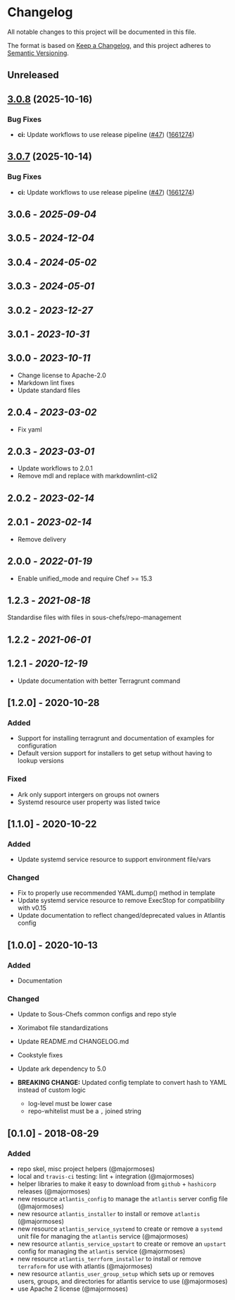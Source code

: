 # Changelog

All notable changes to this project will be documented in this file.

The format is based on [Keep a Changelog](https://keepachangelog.com/en/1.0.0/),
and this project adheres to [Semantic Versioning](https://semver.org/spec/v2.0.0.html).

## Unreleased

## [3.0.8](https://github.com/sous-chefs/atlantis/compare/v3.0.7...v3.0.8) (2025-10-16)


### Bug Fixes

* **ci:** Update workflows to use release pipeline ([#47](https://github.com/sous-chefs/atlantis/issues/47)) ([1661274](https://github.com/sous-chefs/atlantis/commit/1661274ad07de89c9e4a2de5c6e91fcf4bbdda30))

## [3.0.7](https://github.com/sous-chefs/atlantis/compare/3.0.6...v3.0.7) (2025-10-14)


### Bug Fixes

* **ci:** Update workflows to use release pipeline ([#47](https://github.com/sous-chefs/atlantis/issues/47)) ([1661274](https://github.com/sous-chefs/atlantis/commit/1661274ad07de89c9e4a2de5c6e91fcf4bbdda30))

## 3.0.6 - *2025-09-04*

## 3.0.5 - *2024-12-04*

## 3.0.4 - *2024-05-02*

## 3.0.3 - *2024-05-01*

## 3.0.2 - *2023-12-27*

## 3.0.1 - *2023-10-31*

## 3.0.0 - *2023-10-11*

- Change license to Apache-2.0
- Markdown lint fixes
- Update standard files

## 2.0.4 - *2023-03-02*

- Fix yaml

## 2.0.3 - *2023-03-01*

- Update workflows to 2.0.1
- Remove mdl and replace with markdownlint-cli2

## 2.0.2 - *2023-02-14*

## 2.0.1 - *2023-02-14*

- Remove delivery

## 2.0.0 - *2022-01-19*

- Enable unified_mode and require Chef >= 15.3

## 1.2.3 - *2021-08-18*

Standardise files with files in sous-chefs/repo-management

## 1.2.2 - *2021-06-01*

## 1.2.1 - *2020-12-19*

- Update documentation with better Terragrunt command

## [1.2.0] - 2020-10-28

### Added

- Support for installing terragrunt and documentation of examples for configuration
- Default version support for installers to get setup without having to lookup versions

### Fixed

- Ark only support intergers on groups not owners
- Systemd resource user property was listed twice

## [1.1.0] - 2020-10-22

### Added

- Update systemd service resource to support environment file/vars

### Changed

- Fix to properly use recommended YAML.dump() method in template
- Update systemd service resource to remove ExecStop for compatibility with v0.15
- Update documentation to reflect changed/deprecated values in Atlantis config

## [1.0.0] - 2020-10-13

### Added

- Documentation

### Changed

- Update to Sous-Chefs common configs and repo style
- Xorimabot file standardizations
- Update README.md CHANGELOG.md
- Cookstyle fixes
- Update ark dependency to 5.0

- **BREAKING CHANGE:** Updated config template to convert hash to YAML instead of custom logic
  - log-level must be lower case
  - repo-whitelist must be a `,` joined string

## [0.1.0] - 2018-08-29

### Added

- repo skel, misc project helpers (@majormoses)
- local and `travis-ci` testing: lint + integration (@majormoses)
- helper libraries to make it easy to download from `github` + `hashicorp` releases (@majormoses)
- new resource `atlantis_config` to manage the `atlantis` server config file (@majormoses)
- new resource `atlantis_installer` to install or remove `atlantis` (@majormoses)
- new resource `atlantis_service_systemd` to create or remove a `systemd` unit file for managing the `atlantis`  service (@majormoses)
- new resource `atlantis_service_upstart` to create or remove an `upstart` config for managing the `atlantis` service (@majormoses)
- new resource `atlantis_terrform_installer` to install or remove `terraform` for use with atlantis (@majormoses)
- new resource `atlantis_user_group_setup` which sets up or removes users, groups, and directories for atlantis service to use (@majormoses)
- use Apache 2 license (@majormoses)
